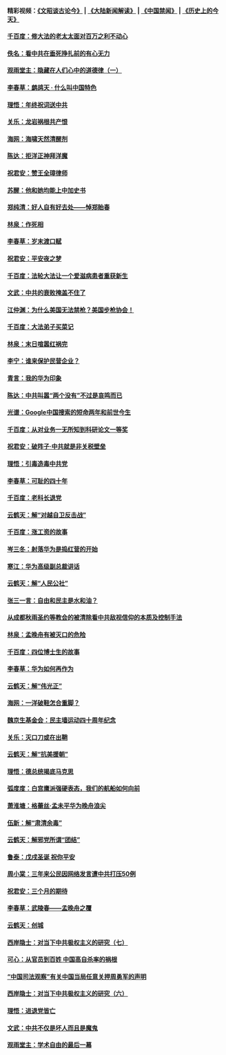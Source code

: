 #### 精彩视频：[《文昭谈古论今》](https://github.com/gfw-breaker/wenzhao/blob/master/README.md?t=12280031) | [《大陆新闻解读》](https://github.com/gfw-breaker/ntdtv-comedy/blob/master/README.md?t=12280031) | [《中国禁闻》](https://github.com/gfw-breaker/ntdtv-news/blob/master/README.md?t=12280031) | [《历史上的今天》](https://github.com/gfw-breaker/today-in-history/blob/master/README.md?t=12280031) 

#### [千百度：修大法的老太太面对百万之利不动心](../pages/nsc993/n10934913.md?t=12280031) 

#### [佚名：看中共在垂死挣扎前的有心无力](../pages/nsc993/n10934707.md?t=12280031) 

#### [观雨堂主：隐藏在人们心中的道德律（一）](../pages/nsc993/n10934699.md?t=12280031) 

#### [李春草：鹧鸪天 ‧ 什么叫中国特色](../pages/nsc993/n10934694.md?t=12280031) 

#### [理悟：年终祝词送中共](../pages/nsc993/n10933269.md?t=12280031) 

#### [关乐：龙岩祸根共产恨](../pages/nsc993/n10933253.md?t=12280031) 

#### [海网：海啸天然清醒剂](../pages/nsc993/n10933251.md?t=12280031) 

#### [陈达：拒洋正神拜洋魔](../pages/nsc993/n10933235.md?t=12280031) 

#### [祝君安：赞王全璋律师](../pages/nsc993/n10933273.md?t=12280031) 

#### [苏醒：他和她均能上中加史书](../pages/nsc993/n10933262.md?t=12280031) 

#### [郑纯清：好人自有好去处——悼郑贻春](../pages/nsc993/n10933256.md?t=12280031) 

#### [林泉：作死相](../pages/nsc993/n10933248.md?t=12280031) 

#### [李春草：岁末渡口赋](../pages/nsc993/n10933243.md?t=12280031) 

#### [祝君安：平安夜之梦](../pages/nsc993/n10931089.md?t=12280031) 

#### [千百度：法轮大法让一个爱滋病患者重获新生](../pages/nsc993/n10931128.md?t=12280031) 

#### [文武：中共的衰败掩盖不住了](../pages/nsc993/n10931085.md?t=12280031) 

#### [江仲渊：为什么美国无法禁枪？美国步枪协会！](../pages/nsc993/n10931078.md?t=12280031) 

#### [千百度：大法弟子买菜记](../pages/nsc993/n10929626.md?t=12280031) 

#### [林泉：末日喧嚣红祸完](../pages/nsc993/n10929158.md?t=12280031) 

#### [李宁：谁来保护民营企业？](../pages/nsc993/n10929049.md?t=12280031) 

#### [青言：我的华为印象](../pages/nsc993/n10927223.md?t=12280031) 

#### [陈达：中共叫嚣“两个没有”不过是哀鸣而已](../pages/nsc993/n10927213.md?t=12280031) 

#### [光谱：Google中国搜索的短命两年和前世今生](../pages/nsc993/n10927202.md?t=12280031) 

#### [千百度：从对业务一无所知到科研论文一等奖](../pages/nsc993/n10924400.md?t=12280031) 

#### [祝君安：破阵子‧中共就是非关税壁垒](../pages/nsc993/n10924033.md?t=12280031) 

#### [理悟：引毒造毒中共党](../pages/nsc993/n10922164.md?t=12280031) 

#### [李春草：可耻的四十年](../pages/nsc993/n10922095.md?t=12280031) 

#### [千百度：老科长退党](../pages/nsc993/n10922047.md?t=12280031) 

#### [云鹤天：解“对越自卫反击战”](../pages/nsc993/n10921340.md?t=12280031) 

#### [千百度：涨工资的故事](../pages/nsc993/n10919446.md?t=12280031) 

#### [岑三冬：射落华为是捣红营的开始](../pages/nsc993/n10919253.md?t=12280031) 

#### [寒江：华为高级副总裁讲话](../pages/nsc993/n10919239.md?t=12280031) 

#### [云鹤天：解“人民公社”](../pages/nsc993/n10917506.md?t=12280031) 

#### [张三一言：自由和民主是水和油？](../pages/nsc993/n10917501.md?t=12280031) 

#### [从成都秋雨圣约等教会的被清除看中共敌视信仰的本质及控制手法](../pages/nsc993/n10917309.md?t=12280031) 

#### [林泉：孟晚舟有被灭口的危险](../pages/nsc993/n10917305.md?t=12280031) 

#### [千百度：四位博士生的故事](../pages/nsc993/n10915623.md?t=12280031) 

#### [李春草：华为如何再作为](../pages/nsc993/n10915065.md?t=12280031) 

#### [云鹤天：解“伟光正”](../pages/nsc993/n10915024.md?t=12280031) 

#### [海网：一洋破鞋怎合重脚？](../pages/nsc993/n10914810.md?t=12280031) 

#### [魏京生基金会：民主墙运动四十周年纪念](../pages/nsc993/n10913787.md?t=12280031) 

#### [关乐：灭口刀或在出鞘](../pages/nsc993/n10910233.md?t=12280031) 

#### [云鹤天：解“抗美援朝”](../pages/nsc993/n10910225.md?t=12280031) 

#### [理悟：德总统揭底马克思](../pages/nsc993/n10907949.md?t=12280031) 

#### [弧度度：白宫鹰派强硬表态，我们的航船如何向前](../pages/nsc993/n10907681.md?t=12280031) 

#### [萧淮塘：格蕾丝‧孟未平华为晚舟浪尖](../pages/nsc993/n10907590.md?t=12280031) 

#### [伍新：解“肃清余毒”](../pages/nsc993/n10906830.md?t=12280031) 

#### [云鹤天：解邪党所谓“团结”](../pages/nsc993/n10906823.md?t=12280031) 

#### [鲁泰：戊戌圣诞 祝你平安](../pages/nsc993/n10906813.md?t=12280031) 

#### [周小棠：三年来公民因网络发言遭中共打压50例](../pages/nsc993/n10906801.md?t=12280031) 

#### [祝君安：三个月的期待](../pages/nsc993/n10906797.md?t=12280031) 

#### [李春草：武陵春——孟晚舟之覆](../pages/nsc993/n10904804.md?t=12280031) 

#### [云鹤天：创城](../pages/nsc993/n10904572.md?t=12280031) 

#### [西岸隐士：对当下中共极权主义的研究（七）](../pages/nsc993/n10894592.md?t=12280031) 

#### [可心：从官员到百姓 中国高自杀率的祸根](../pages/nsc993/n10899801.md?t=12280031) 

#### [“中国司法观察”有关中国当局任意关押周勇军的声明](../pages/nsc993/n10899323.md?t=12280031) 

#### [西岸隐士：对当下中共极权主义的研究（六）](../pages/nsc993/n10894563.md?t=12280031) 

#### [理悟：进退党皆亡](../pages/nsc993/n10896617.md?t=12280031) 

#### [文武：中共不仅是坏人而且是魔鬼](../pages/nsc993/n10896590.md?t=12280031) 

#### [观雨堂主：学术自由的最后一幕](../pages/nsc993/n10896282.md?t=12280031) 

